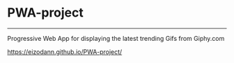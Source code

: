 # PWA-project
 
---

Progressive Web App for displaying the latest trending Gifs from Giphy.com

https://eizodann.github.io/PWA-project/